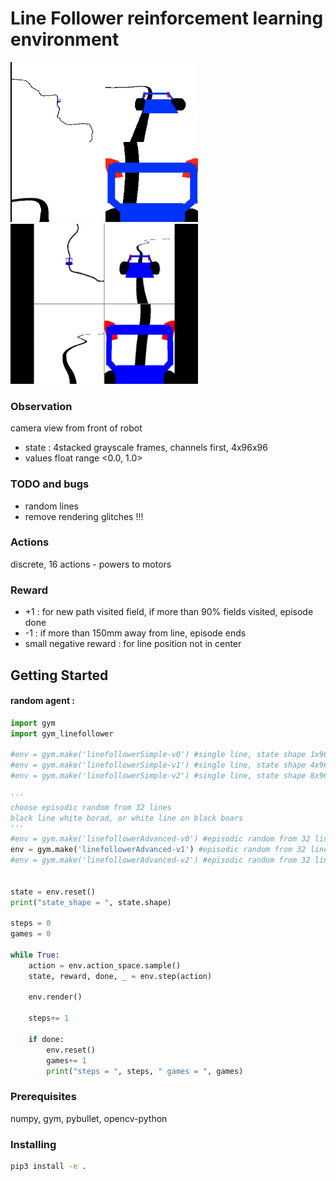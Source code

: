 # Line Follower reinforcement learning environment

<img src="./imgs/env.png" width="300" height="256">
<img src="./imgs/animation.gif" width="300" height="256">

### Observation
camera view from front of robot
- state : 4stacked grayscale frames, channels first, 4x96x96
- values float range <0.0, 1.0>

### TODO and bugs
- random lines
- remove rendering glitches !!!

 
### Actions 
discrete, 16 actions - powers to motors


### Reward
- +1 : for new path visited field, if more than 90% fields visited, episode done
- -1 : if more than 150mm away from line, episode ends
- small negative reward : for line position not in center

## Getting Started

#### random agent :

```python
import gym
import gym_linefollower

#env = gym.make('linefollowerSimple-v0') #single line, state shape 1x96x96
#env = gym.make('linefollowerSimple-v1') #single line, state shape 4x96x96, 4 frames stacked
#env = gym.make('linefollowerSimple-v2') #single line, state shape 8x96x96, 8 frames stacked

'''
choose episodic random from 32 lines
black line white borad, or white line on black boars
'''
#env = gym.make('linefollowerAdvanced-v0') #episodic random from 32 lines, state shape 1x96x96
env = gym.make('linefollowerAdvanced-v1') #episodic random from 32 lines, state shape 4x96x96, 4 frames stacked
#env = gym.make('linefollowerAdvanced-v2') #episodic random from 32 lines, state shape 8x96x96, 8 frames stacked


state = env.reset()
print("state_shape = ", state.shape)

steps = 0
games = 0
    
while True:
    action = env.action_space.sample()
    state, reward, done, _ = env.step(action)

    env.render()

    steps+= 1
		
    if done:
        env.reset()
        games+= 1
        print("steps = ", steps, " games = ", games)
```

### Prerequisites

numpy, gym, pybullet, opencv-python

### Installing

```bash
pip3 install -e .
```